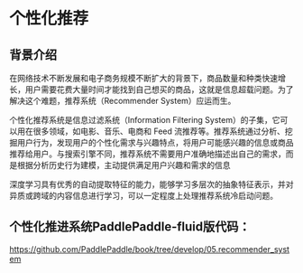 # 个性化推荐

## 背景介绍

在网络技术不断发展和电子商务规模不断扩大的背景下，商品数量和种类快速增长，用户需要花费大量时间才能找到自己想买的商品，这就是信息超载问题。为了解决这个难题，推荐系统（Recommender System）应运而生。

个性化推荐系统是信息过滤系统（Information Filtering System）的子集，它可以用在很多领域，如电影、音乐、电商和 Feed 流推荐等。推荐系统通过分析、挖掘用户行为，发现用户的个性化需求与兴趣特点，将用户可能感兴趣的信息或商品推荐给用户。与搜索引擎不同，推荐系统不需要用户准确地描述出自己的需求，而是根据分析历史行为建模，主动提供满足用户兴趣和需求的信息


深度学习具有优秀的自动提取特征的能力，能够学习多层次的抽象特征表示，并对异质或跨域的内容信息进行学习，可以一定程度上处理推荐系统冷启动问题。

## 个性化推进系统PaddlePaddle-fluid版代码：
https://github.com/PaddlePaddle/book/tree/develop/05.recommender_system